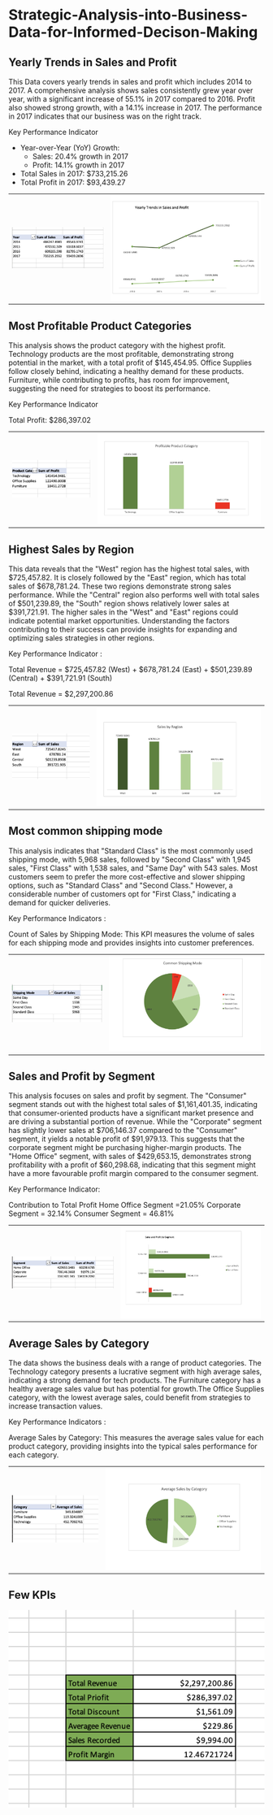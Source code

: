 # Strategic-Analysis-into-Business-Data-for-Informed-Decison-Making

## Yearly Trends in Sales and Profit

This Data covers yearly trends in sales and profit which includes 2014 to 2017. A comprehensive analysis shows sales consistently grew year over year, with a significant increase of 55.1% in 2017 compared to 2016. Profit also showed strong growth, with a 14.1% increase in 2017.  The performance in 2017 indicates that our business was on the right track. 

Key Performance Indicator
* Year-over-Year (YoY) Growth:
    * Sales: 20.4% growth in 2017
    * Profit: 14.1% growth in 2017
* Total Sales in 2017: $733,215.26
* Total Profit in 2017: $93,439.27

<table>
  <tr>
    <td><img src="https://github.com/TomiiOkotie/Strategic-Analysis-into-Business-Data-for-Informed-Decison-Making/blob/main/Trendstab.png" alt="https://github.com/TomiiOkotie/Strategic-Analysis-into-Business-Data-for-Informed-Decison-Making/blob/main/Trendstab.png"></td>
    <td><img src="https://github.com/TomiiOkotie/Strategic-Analysis-into-Business-Data-for-Informed-Decison-Making/blob/main/trendschart.png" alt="https://github.com/TomiiOkotie/Strategic-Analysis-into-Business-Data-for-Informed-Decison-Making/blob/main/trendschart.png"></td>
  </tr>
</table>

## Most Profitable Product Categories

This analysis shows the product category with the highest profit. Technology products are the most profitable, demonstrating strong potential in the market, with a total profit of $145,454.95. Office Supplies follow closely behind, indicating a healthy demand for these products. Furniture, while contributing to profits, has room for improvement, suggesting the need for strategies to boost its performance.

Key Performance Indicator

Total Profit: $286,397.02

<table>
  <tr>
    <td><img src="https://github.com/TomiiOkotie/Strategic-Analysis-into-Business-Data-for-Informed-Decison-Making/blob/main/catab.png" alt="https://github.com/TomiiOkotie/Strategic-Analysis-into-Business-Data-for-Informed-Decison-Making/blob/main/catab.png"></td>
    <td><img src="https://github.com/TomiiOkotie/Strategic-Analysis-into-Business-Data-for-Informed-Decison-Making/blob/main/catchart.png" alt="https://github.com/TomiiOkotie/Strategic-Analysis-into-Business-Data-for-Informed-Decison-Making/blob/main/catchart.png"></td>
  </tr>
</table>


## Highest Sales by Region

This data reveals that the "West" region has the highest total sales, with $725,457.82. It is closely followed by the "East" region, which has total sales of $678,781.24. These two regions demonstrate strong sales performance. While the "Central" region also performs well with total sales of $501,239.89, the "South" region shows relatively lower sales at $391,721.91. The higher sales in the "West" and "East" regions could indicate potential market opportunities. Understanding the factors contributing to their success can provide insights for expanding and optimizing sales strategies in other regions.

Key Performance Indicator : 

Total Revenue  = $725,457.82 (West) + $678,781.24 (East) + $501,239.89 (Central) + $391,721.91 (South)

Total Revenue  = $2,297,200.86

<table>
  <tr>
    <td><img src="https://github.com/TomiiOkotie/Strategic-Analysis-into-Business-Data-for-Informed-Decison-Making/blob/main/regtab.png" alt="https://github.com/TomiiOkotie/Strategic-Analysis-into-Business-Data-for-Informed-Decison-Making/blob/main/regtab.png"></td>
    <td><img src="https://github.com/TomiiOkotie/Strategic-Analysis-into-Business-Data-for-Informed-Decison-Making/blob/main/regchart.png" alt="https://github.com/TomiiOkotie/Strategic-Analysis-into-Business-Data-for-Informed-Decison-Making/blob/main/regchart.png"></td>
  </tr>
</table>

## Most common shipping mode 


This analysis indicates that "Standard Class" is the most commonly used shipping mode, with 5,968 sales, followed by "Second Class" with 1,945 sales, "First Class" with 1,538 sales, and "Same Day" with 543 sales. Most customers seem to prefer the more cost-effective and slower shipping options, such as "Standard Class" and "Second Class." However, a considerable number of customers opt for "First Class," indicating a demand for quicker deliveries. 

Key Performance Indicators :

Count of Sales by Shipping Mode: This KPI measures the volume of sales for each shipping mode and provides insights into customer preferences.


<table>
  <tr>
    <td><img src="https://github.com/TomiiOkotie/Strategic-Analysis-into-Business-Data-for-Informed-Decison-Making/blob/main/shiptab.png" alt="https://github.com/TomiiOkotie/Strategic-Analysis-into-Business-Data-for-Informed-Decison-Making/blob/main/regtab.png"></td>
    <td><img src="https://github.com/TomiiOkotie/Strategic-Analysis-into-Business-Data-for-Informed-Decison-Making/blob/main/shipchart.png" alt="https://github.com/TomiiOkotie/Strategic-Analysis-into-Business-Data-for-Informed-Decison-Making/blob/main/regchart.png"></td>
  </tr>
</table>

## Sales and Profit by Segment

This analysis focuses on sales and profit by segment. The "Consumer" segment stands out with the highest total sales of $1,161,401.35, indicating that consumer-oriented products have a significant market presence and are driving a substantial portion of revenue.  While the "Corporate" segment has slightly lower sales at $706,146.37 compared to the "Consumer" segment, it yields a notable profit of $91,979.13. This suggests that the corporate segment might be purchasing higher-margin products. The "Home Office" segment, with sales of $429,653.15, demonstrates strong profitability with a profit of $60,298.68, indicating that this segment might have a more favourable profit margin compared to the consumer segment.

Key Performance Indicator:

Contribution to Total Profit 
Home Office Segment =21.05%
Corporate Segment = 32.14%
Consumer Segment = 46.81%

<table>
  <tr>
    <td><img src="https://github.com/TomiiOkotie/Strategic-Analysis-into-Business-Data-for-Informed-Decison-Making/blob/main/segtab.png" alt="https://github.com/TomiiOkotie/Strategic-Analysis-into-Business-Data-for-Informed-Decison-Making/blob/main/segtab.png"></td>
    <td><img src="https://github.com/TomiiOkotie/Strategic-Analysis-into-Business-Data-for-Informed-Decison-Making/blob/main/segchart.png" alt="https://github.com/TomiiOkotie/Strategic-Analysis-into-Business-Data-for-Informed-Decison-Making/blob/main/segchart.png"></td>
  </tr>
</table>

## Average Sales by Category

The data shows the business deals with a range of product categories.  The Technology category presents a lucrative segment with high average sales, indicating a strong demand for tech products. The Furniture category has a healthy average sales value but has potential for growth.The Office Supplies category, with the lowest average sales, could benefit from strategies to increase transaction values. 


Key Performance Indicators :

Average Sales by Category: This measures the average sales value for each product category, providing insights into the typical sales performance for each category.

<table>
  <tr>
    <td><img src="https://github.com/TomiiOkotie/Strategic-Analysis-into-Business-Data-for-Informed-Decison-Making/blob/main/avtab.png" alt="https://github.com/TomiiOkotie/Strategic-Analysis-into-Business-Data-for-Informed-Decison-Making/blob/main/avtab.png"></td>
    <td><img src="https://github.com/TomiiOkotie/Strategic-Analysis-into-Business-Data-for-Informed-Decison-Making/blob/main/avchart.png" alt="https://github.com/TomiiOkotie/Strategic-Analysis-into-Business-Data-for-Informed-Decison-Making/blob/main/avchart.png"></td>
  </tr>
</table>

## Few KPIs

![](https://github.com/TomiiOkotie/Strategic-Analysis-into-Business-Data-for-Informed-Decison-Making/blob/main/KPI2.png)
